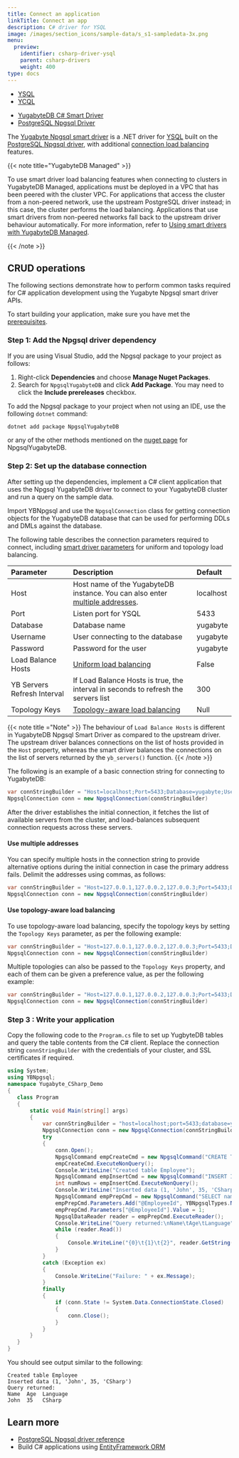 ```yaml
---
title: Connect an application
linkTitle: Connect an app
description: C# driver for YSQL
image: /images/section_icons/sample-data/s_s1-sampledata-3x.png
menu:
  preview:
    identifier: csharp-driver-ysql
    parent: csharp-drivers
    weight: 400
type: docs
---
```


<ul class="nav nav-tabs-alt nav-tabs-yb">
  <li>
    <a href="../postgres-npgsql/" class="nav-link active">
      YSQL
    </a>
  </li>
  <li>
    <a href="../ycql/" class="nav-link">
      YCQL
    </a>
  </li>
</ul>

<ul class="nav nav-tabs-alt nav-tabs-yb">

  <li >
    <a href="../ysql/" class="nav-link active">
      <i class="icon-postgres" aria-hidden="true"></i>
      YugabyteDB C# Smart Driver
    </a>
  </li>

  <li >
    <a href="../postgres-npgsql/" class="nav-link">
      <i class="icon-postgres" aria-hidden="true"></i>
      PostgreSQL Npgsql Driver
    </a>
  </li>

</ul>

The [Yugabyte Npgsql smart driver](https://github.com/yugabyte/npgsql) is a .NET driver for [YSQL](../../../api/ysql/) built on the [PostgreSQL Npgsql driver](https://github.com/npgsql/npgsql/tree/main/src/Npgsql), with additional [connection load balancing](../../smart-drivers/) features.

{{< note title="YugabyteDB Managed" >}}

To use smart driver load balancing features when connecting to clusters in YugabyteDB Managed, applications must be deployed in a VPC that has been peered with the cluster VPC. For applications that access the cluster from a non-peered network, use the upstream PostgreSQL driver instead; in this case, the cluster performs the load balancing. Applications that use smart drivers from non-peered networks fall back to the upstream driver behaviour automatically. For more information, refer to [Using smart drivers with YugabyteDB Managed](../../smart-drivers/#using-smart-drivers-with-yugabytedb-managed).

{{< /note >}}

## CRUD operations

The following sections demonstrate how to perform common tasks required for C# application development using the Yugabyte Npgsql smart driver APIs.

To start building your application, make sure you have met the [prerequisites](../#prerequisites).

### Step 1: Add the Npgsql driver dependency

If you are using Visual Studio, add the Npgsql package to your project as follows:

1. Right-click **Dependencies** and choose **Manage Nuget Packages**.
1. Search for `NpgsqlYugabyteDB` and click **Add Package**. You may need to click the **Include prereleases** checkbox.

To add the Npgsql package to your project when not using an IDE, use the following `dotnet` command:

```csharp
dotnet add package NpgsqlYugabyteDB
```

or any of the other methods mentioned on the [nuget page](https://www.nuget.org/packages/Npgsql/) for NpgsqlYugabyteDB.

### Step 2: Set up the database connection

After setting up the dependencies, implement a C# client application that uses the Npgsql YugabyteDB driver to connect to your YugabyteDB cluster and run a query on the sample data.

Import YBNpgsql and use the `NpgsqlConnection` class for getting connection objects for the YugabyteDB database that can be used for performing DDLs and DMLs against the database.

The following table describes the connection parameters required to connect, including [smart driver parameters](../../smart-drivers/) for uniform and topology load balancing.

| Parameter | Description | Default |
| :-------- | :---------- | :------ |
| Host      | Host name of the YugabyteDB instance. You can also enter [multiple addresses](#use-multiple-addresses). | localhost
| Port      |  Listen port for YSQL | 5433
| Database  | Database name | yugabyte
| Username  | User connecting to the database | yugabyte
| Password  | Password for the user | yugabyte
| Load Balance Hosts | [Uniform load balancing](../../smart-drivers/#cluster-aware-connection-load-balancing) | False |
| YB Servers Refresh Interval | If Load Balance Hosts is true, the interval in seconds to refresh the servers list | 300 |
| Topology Keys | [Topology-aware load balancing](../../smart-drivers/#topology-aware-connection-load-balancing) | Null |


{{< note title ="Note" >}}
The behaviour of `Load Balance Hosts` is different in YugabyteDB Npgsql Smart Driver as compared to the upstream driver. The upstream driver balances connections on the list of hosts provided in the `Host` property, whereas the smart driver balances the connections on the list of servers returned by the `yb_servers()` function.
{{< /note >}}

The following is an example of a basic connection string for connecting to YugabyteDB:

```csharp
var connStringBuilder = "Host=localhost;Port=5433;Database=yugabyte;Username=yugabyte;Password=password;Load Balance Hosts=true"
NpgsqlConnection conn = new NpgsqlConnection(connStringBuilder)
```

After the driver establishes the initial connection, it fetches the list of available servers from the cluster, and load-balances subsequent connection requests across these servers.

#### Use multiple addresses

You can specify multiple hosts in the connection string to provide alternative options during the initial connection in case the primary address fails. Delimit the addresses using commas, as follows:

```csharp
var connStringBuilder = "Host=127.0.0.1,127.0.0.2,127.0.0.3;Port=5433;Database=yugabyte;Username=yugabyte;Password=password;Load Balance Hosts=true"
NpgsqlConnection conn = new NpgsqlConnection(connStringBuilder)
```

#### Use topology-aware load balancing

To use topology-aware load balancing, specify the topology keys by setting the `Topology Keys` parameter, as per the following example:

```csharp
var connStringBuilder = "Host=127.0.0.1,127.0.0.2,127.0.0.3;Port=5433;Database=yugabyte;Username=yugabyte;Password=password;Load Balance Hosts=true;Topology Keys=cloud.region.zone"
NpgsqlConnection conn = new NpgsqlConnection(connStringBuilder)
```

Multiple topologies can also be passed to the `Topology Keys` property, and each of them can be given a preference value, as per the following example:

```csharp
var connStringBuilder = "Host=127.0.0.1,127.0.0.2,127.0.0.3;Port=5433;Database=yugabyte;Username=yugabyte;Password=password;Load Balance Hosts=true;Topology Keys=cloud1.region1.zone1:1,cloud2.region2.zone2:2";
NpgsqlConnection conn = new NpgsqlConnection(connStringBuilder)
```

### Step 3 : Write your application

Copy the following code to the `Program.cs` file to set up YugbyteDB tables and query the table contents from the C# client. Replace the connection string `connStringBuilder` with the credentials of your cluster, and SSL certificates if required.

```csharp
using System;
using YBNpgsql;
namespace Yugabyte_CSharp_Demo
{
   class Program
   {
       static void Main(string[] args)
       {
           var connStringBuilder = "host=localhost;port=5433;database=yugabyte;userid=yugabyte;password=xxx;Load Balance Hosts=true";
           NpgsqlConnection conn = new NpgsqlConnection(connStringBuilder);
           try
           {
               conn.Open();
               NpgsqlCommand empCreateCmd = new NpgsqlCommand("CREATE TABLE employee (id int PRIMARY KEY, name varchar, age int, language varchar);", conn);
               empCreateCmd.ExecuteNonQuery();
               Console.WriteLine("Created table Employee");
               NpgsqlCommand empInsertCmd = new NpgsqlCommand("INSERT INTO employee (id, name, age, language) VALUES (1, 'John', 35, 'CSharp');", conn);
               int numRows = empInsertCmd.ExecuteNonQuery();
               Console.WriteLine("Inserted data (1, 'John', 35, 'CSharp')");
               NpgsqlCommand empPrepCmd = new NpgsqlCommand("SELECT name, age, language FROM employee WHERE id = @EmployeeId", conn);
               empPrepCmd.Parameters.Add("@EmployeeId", YBNpgsqlTypes.NpgsqlDbType.Integer);
               empPrepCmd.Parameters["@EmployeeId"].Value = 1;
               NpgsqlDataReader reader = empPrepCmd.ExecuteReader();
               Console.WriteLine("Query returned:\nName\tAge\tLanguage");
               while (reader.Read())
               {
                   Console.WriteLine("{0}\t{1}\t{2}", reader.GetString(0), reader.GetInt32(1), reader.GetString(2));
               }
           }
           catch (Exception ex)
           {
               Console.WriteLine("Failure: " + ex.Message);
           }
           finally
           {
               if (conn.State != System.Data.ConnectionState.Closed)
               {
                   conn.Close();
               }
           }
       }
   }
}
```

You should see output similar to the following:

```output
Created table Employee
Inserted data (1, 'John', 35, 'CSharp')
Query returned:
Name  Age  Language
John  35   CSharp
```

## Learn more

- [PostgreSQL Npgsql driver reference](../../../reference/drivers/csharp/yb-npgsql-reference/)
- Build C# applications using [EntityFramework ORM](../entityframework)
